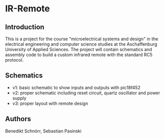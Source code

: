 # IR-Remote
## Introduction
This is a project for the course "microelectrical systems and design" in the electrical engineering and computer science studies at the Aschaffenburg University of Applied Sciences. The project will contain schematics and assembly code to build a custom infrared remote with the standard RC5 protocol.

## Schematics
- v1: basic schematic to show inputs and outputs with pic18f452
- v2: proper schematic including reset circuit, quartz oscillator and power supply
- v3: proper layout with remote design

## Authors
Benedikt Schnörr,
Sebastian Pasinski
